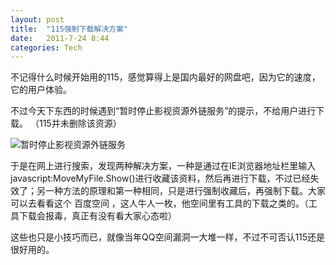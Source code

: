 ```yaml
---
layout: post
title:  "115强制下载解决方案"
date:   2011-7-24 8:44
categories: Tech
---
```


不记得什么时候开始用的115，感觉算得上是国内最好的网盘吧，因为它的速度，它的用户体验。 

不过今天下东西的时候遇到“暂时停止影视资源外链服务”的提示，不给用户进行下载。 （115并未删除该资源） 

![暂时停止影视资源外链服务](http://pic.yupoo.com/mygoare_v/BeUIoioa/medium.jpg)

于是在网上进行搜索，发现两种解决方案，一种是通过在IE浏览器地址栏里输入javascript:MoveMyFile.Show()进行收藏该资料，然后再进行下载，不过已经失效了；另一种方法的原理和第一种相同，只是进行强制收藏后，再强制下载。大家可以去看看这个 百度空间 ，这人牛人一枚，他空间里有工具的下载之类的。（工具下载会报毒，真正有没有看大家心态啦） 

这些也只是小技巧而已，就像当年QQ空间漏洞一大堆一样，不过不可否认115还是很好用的。 
